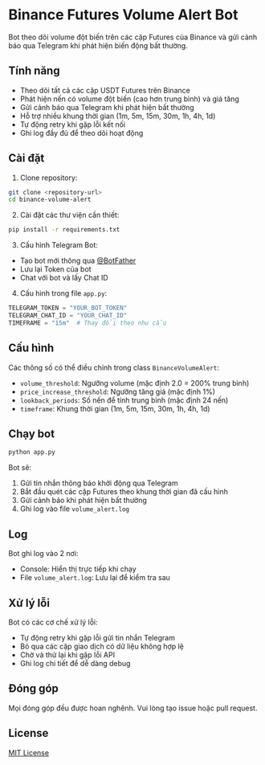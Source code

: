 # Binance Futures Volume Alert Bot

Bot theo dõi volume đột biến trên các cặp Futures của Binance và gửi cảnh báo qua Telegram khi phát hiện biến động bất thường.

## Tính năng

- Theo dõi tất cả các cặp USDT Futures trên Binance
- Phát hiện nến có volume đột biến (cao hơn trung bình) và giá tăng
- Gửi cảnh báo qua Telegram khi phát hiện bất thường
- Hỗ trợ nhiều khung thời gian (1m, 5m, 15m, 30m, 1h, 4h, 1d)
- Tự động retry khi gặp lỗi kết nối
- Ghi log đầy đủ để theo dõi hoạt động

## Cài đặt

1. Clone repository:
```bash
git clone <repository-url>
cd binance-volume-alert
```

2. Cài đặt các thư viện cần thiết:
```bash
pip install -r requirements.txt
```

3. Cấu hình Telegram Bot:
- Tạo bot mới thông qua [@BotFather](https://t.me/BotFather)
- Lưu lại Token của bot
- Chat với bot và lấy Chat ID

4. Cấu hình trong file `app.py`:
```python
TELEGRAM_TOKEN = "YOUR_BOT_TOKEN"
TELEGRAM_CHAT_ID = "YOUR_CHAT_ID"
TIMEFRAME = "15m"  # Thay đổi theo nhu cầu
```

## Cấu hình

Các thông số có thể điều chỉnh trong class `BinanceVolumeAlert`:

- `volume_threshold`: Ngưỡng volume (mặc định 2.0 = 200% trung bình)
- `price_increase_threshold`: Ngưỡng tăng giá (mặc định 1%)
- `lookback_periods`: Số nến để tính trung bình (mặc định 24 nến)
- `timeframe`: Khung thời gian (1m, 5m, 15m, 30m, 1h, 4h, 1d)

## Chạy bot

```bash
python app.py
```

Bot sẽ:
1. Gửi tin nhắn thông báo khởi động qua Telegram
2. Bắt đầu quét các cặp Futures theo khung thời gian đã cấu hình
3. Gửi cảnh báo khi phát hiện bất thường
4. Ghi log vào file `volume_alert.log`

## Log

Bot ghi log vào 2 nơi:
- Console: Hiển thị trực tiếp khi chạy
- File `volume_alert.log`: Lưu lại để kiểm tra sau

## Xử lý lỗi

Bot có các cơ chế xử lý lỗi:
- Tự động retry khi gặp lỗi gửi tin nhắn Telegram
- Bỏ qua các cặp giao dịch có dữ liệu không hợp lệ
- Chờ và thử lại khi gặp lỗi API
- Ghi log chi tiết để dễ dàng debug

## Đóng góp

Mọi đóng góp đều được hoan nghênh. Vui lòng tạo issue hoặc pull request.

## License

[MIT License](LICENSE)